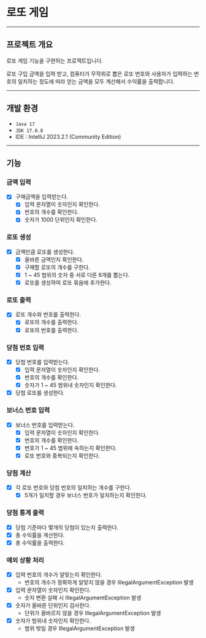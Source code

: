 # 로또 게임

---

## 프로젝트 개요

로또 게임 기능을 구현하는 프로젝트입니다.

로또 구입 금액을 입력 받고, 컴퓨터가 무작위로 뽑은 로또 번호와 사용자가
입력하는 번호의 일치하는 정도에 따라 얻는 금액을 모두 계산해서 수익률을 출력합니다.

---

## 개발 환경

- ```Java 17```
- ```JDK 17.0.8```
- IDE : IntelliJ 2023.2.1 (Community Edition)

---

## 기능

### 금액 입력

- [x] 구매금액을 입력받는다.
    - [x] 입력 문자열이 숫자인지 확인한다.
    - [x] 번호의 개수를 확인한다.
    - [x] 숫자가 1000 단위인지 확인한다.

### 로또 생성

- [x] 금액만큼 로또를 생성한다.
    - [x] 올바른 금액인지 확인한다. 
    - [x] 구매할 로또의 개수를 구한다.
    - [x] 1 ~ 45 범위의 숫자 중 서로 다른 6개를 뽑는다.
    - [x] 로또를 생성하여 로또 묶음에 추가한다.

### 로또 출력

- [x] 로또 개수와 번호를 출력한다.
    - [x] 로또의 개수를 출력한다.
    - [x] 로또의 번호를 출력한다.

### 당첨 번호 입력

- [x] 당첨 번호를 입력받는다.
    - [x] 입력 문자열이 숫자인지 확인한다.
    - [x] 번호의 개수를 확인한다.
    - [x] 숫자가 1 ~ 45 범위내 숫자인지 확인한다.
- [X] 당첨 로또를 생성한다.

### 보너스 번호 입력

- [x] 보너스 번호를 입력받는다.
    - [x] 입력 문자열이 숫자인지 확인한다.
    - [x] 번호의 개수를 확인한다.
    - [x] 번호가 1 ~ 45 범위에 속하는지 확인한다.
    - [x] 로또 번호와 중복되는지 확인한다.

### 당첨 계산

- [x] 각 로또 번호와 당첨 번호의 일치하는 개수를 구한다.
    - [x] 5개가 일치할 경우 보너스 번호가 일치하는지 확인한다.

### 당첨 통계 출력

- [x] 당첨 기준마다 몇개의 당첨이 있는지 출력한다.
- [x] 총 수익률을 계산한다.
- [x] 총 수익률을 출력한다.

### 예외 상황 처리

- [x] 입력 번호의 개수가 알맞는지 확인한다.
    - 번호의 개수가 정확하게 알맞지 않을 경우 IllegalArgumentException 발생
- [x] 입력 문자열이 숫자인지 확인한다.
    - 숫자 변환 실패 시 IllegalArgumentException 발생
- [x] 숫자가 올바른 단위인지 검사한다.
    - 단위가 올바르지 않을 경우 IllegalArgumentException 발생
- [x] 숫자가 범위내 숫자인지 확인한다.
    - 범위 밖일 경우 IllegalArgumentException 발생